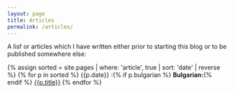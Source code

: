 ```yaml
---
layout: page
title: Articles
permalink: /articles/
---
```


A lisf or articles which I have written either prior to starting this blog or to be published somewhere else:

{% assign sorted = site.pages | where: 'article', true | sort: 'date' | reverse %}
{% for p in sorted %}
{{p.date}} :{% if p.bulgarian %} **Bulgarian:**{% endif %} [{{p.title}}]({{p.url}})
{% endfor %}
